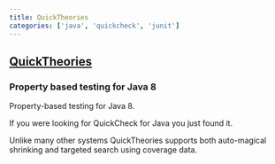 ```yaml
---
title: QuickTheories
categories: ['java', 'quickcheck', 'junit']
---
```

## [QuickTheories](https://github.com/quicktheories/QuickTheories)

### Property based testing for Java 8


Property-based testing for Java 8.

If you were looking for QuickCheck for Java you just found it.

Unlike many other systems QuickTheories supports both auto-magical shrinking and targeted search using coverage data.
